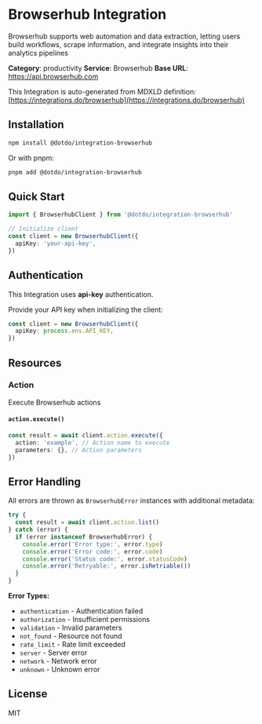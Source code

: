 # Browserhub Integration

Browserhub supports web automation and data extraction, letting users build workflows, scrape information, and integrate insights into their analytics pipelines

**Category**: productivity
**Service**: Browserhub
**Base URL**: https://api.browserhub.com

This Integration is auto-generated from MDXLD definition: [https://integrations.do/browserhub](https://integrations.do/browserhub)

## Installation

```bash
npm install @dotdo/integration-browserhub
```

Or with pnpm:

```bash
pnpm add @dotdo/integration-browserhub
```

## Quick Start

```typescript
import { BrowserhubClient } from '@dotdo/integration-browserhub'

// Initialize client
const client = new BrowserhubClient({
  apiKey: 'your-api-key',
})
```

## Authentication

This Integration uses **api-key** authentication.

Provide your API key when initializing the client:

```typescript
const client = new BrowserhubClient({
  apiKey: process.env.API_KEY,
})
```

## Resources

### Action

Execute Browserhub actions

#### `action.execute()`

```typescript
const result = await client.action.execute({
  action: 'example', // Action name to execute
  parameters: {}, // Action parameters
})
```

## Error Handling

All errors are thrown as `BrowserhubError` instances with additional metadata:

```typescript
try {
  const result = await client.action.list()
} catch (error) {
  if (error instanceof BrowserhubError) {
    console.error('Error type:', error.type)
    console.error('Error code:', error.code)
    console.error('Status code:', error.statusCode)
    console.error('Retryable:', error.isRetriable())
  }
}
```

**Error Types:**

- `authentication` - Authentication failed
- `authorization` - Insufficient permissions
- `validation` - Invalid parameters
- `not_found` - Resource not found
- `rate_limit` - Rate limit exceeded
- `server` - Server error
- `network` - Network error
- `unknown` - Unknown error

## License

MIT
